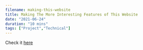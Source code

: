 ```yaml
---
filename: making-this-website
title: Making The More Interesting Features of This Website
date: "2021-06-24"
duration: "10 mins"
tags: ["Project","Technical"]
---
```


Check it [here](https://www.matthewbellanalytics.com)